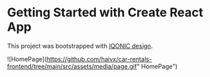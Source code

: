 # Getting Started with Create React App

This project was bootstrapped with [IQONIC design](https://templates.iqonic.design/lite/vroom/html/dist/dashboard/index.html).

![HomePage](https://github.com/haivx/car-rentals-frontend/tree/main/src/assets/media/page.gif" HomePage")
